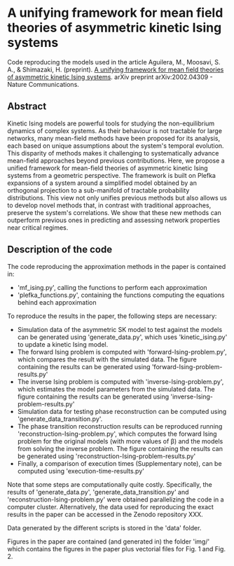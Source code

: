 # A unifying framework for mean field theories of asymmetric kinetic Ising systems

Code reproducing the models used in the article Aguilera, M., Moosavi, S. A., & Shimazaki, H. (preprint). [A unifying framework for mean field theories of asymmetric kinetic Ising systems](https://arxiv.org/abs/2002.04309). arXiv preprint arXiv:2002.04309 - Nature Communications.

## Abstract

Kinetic Ising models are powerful tools for studying the non-equilibrium dynamics of complex systems. As their behaviour is not tractable for large networks, many mean-field methods have been proposed for its analysis, each based on unique assumptions about the system's temporal evolution. This disparity of methods makes it challenging to systematically advance mean-field approaches beyond previous contributions. Here, we propose a unified framework for mean-field theories of asymmetric kinetic Ising systems from a geometric perspective. The framework is built on Plefka expansions of a system around a simplified model obtained by an orthogonal projection to a sub-manifold of tractable probability distributions. This view not only unifies previous methods but also allows us to develop novel methods that, in contrast with traditional approaches, preserve the system's correlations. We show that these new methods can outperform previous ones in predicting and assessing network properties near critical regimes. 

## Description of the code

The code reproducing the approximation methods in the paper is contained in:
* 'mf_ising.py', calling the functions to perform each approximation
* 'plefka_functions.py', containing the functions computing the equations behind each approximation

To reproduce the results in the paper, the following steps are necessary:
* Simulation data of the asymmetric SK model to test against the models can be generated using 'generate_data.py', which uses 'kinetic_ising.py' to update a kinetic Ising model.
* The forward Ising problem is computed with 'forward-Ising-problem.py', which compares the result with the simulated data. The figure containing the results can be generated using 'forward-Ising-problem-results.py'
* The inverse Ising problem is computed with 'inverse-Ising-problem.py', which estimates the model parameters from the simulated data. The figure containing the results can be generated using 'inverse-Ising-problem-results.py'
* Simulation data for testing phase reconstruction can be computed using 'generate_data_transition.py'.
* The phase transition reconstruction results can be reproduced running 'reconstruction-Ising-problem.py', which computes the forward Ising problem for the original models (with more values of β) and the models from solving the inverse problem. The figure containing the results can be generated using 'reconstruction-Ising-problem-results.py'
* Finally, a comparison of execution times (Supplementary note), can be computed using 'execution-time-results.py'

Note that some steps are computationally quite costly. Specifically, the results of  'generate_data.py', 'generate_data_transition.py' and 'reconstruction-Ising-problem.py' were obtained parallelizing the code in a computer cluster. Alternatively, the data used for reproducing the exact results in the paper can be accessed in the Zenodo repository XXX.

Data generated by the different scripts is stored in the 'data' folder.

Figures in the paper are contained (and generated in) the folder 'img/' which contains the figures in the paper plus vectorial files for Fig. 1 and Fig. 2.

